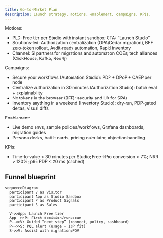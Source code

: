 ```yaml
---
title: Go‑to‑Market Plan
description: Launch strategy, motions, enablement, campaigns, KPIs.
---
```


Motions:

- PLG: Free tier per Studio with instant sandbox; CTA: “Launch Studio”
- Solutions‑led: Authorization centralization (OPA/Cedar migration), BFF zero‑token rollout, Audit‑ready automation, Rapid inventory
- Channel: SI partners for migrations and automation COEs; tech alliances (ClickHouse, Kafka, Neo4j)

Campaigns:

- Secure your workflows (Automation Studio): PDP + DPoP + CAEP per node
- Centralize authorization in 30 minutes (Authorization Studio): batch eval + explainability
- No tokens in the browser (BFF): security and UX for SPAs
- Inventory anything in a weekend (Inventory Studio): dry‑run, PDP‑gated deltas, visual diffs

Enablement:

- Live demo envs, sample policies/workflows, Grafana dashboards, migration guides
- Persona decks, battle cards, pricing calculator, objection handling

KPIs:

- Time‑to‑value < 30 minutes per Studio; Free→Pro conversion > 7%; NRR > 120%; p95 PDP < 20 ms (cached)

## Funnel blueprint

```mermaid
sequenceDiagram
  participant V as Visitor
  participant App as Studio Sandbox
  participant P as Product Signals
  participant S as Sales

  V->>App: Launch Free tier
  App-->>P: First decision/run/scan
  P-->>V: Guided “next step” (connect, policy, dashboard)
  P-->>S: PQL alert (usage + ICP fit)
  S->>V: Assist with migration/POV
```




